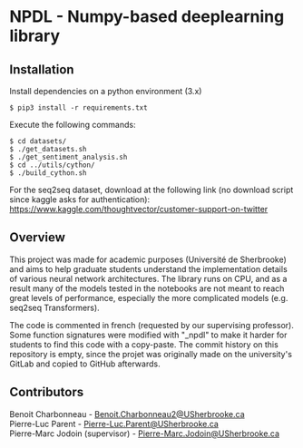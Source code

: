 # NPDL - Numpy-based deeplearning library
## Installation
Install dependencies on a python environment (3.x)
```
$ pip3 install -r requirements.txt
```
Execute the following commands:
```
$ cd datasets/
$ ./get_datasets.sh
$ ./get_sentiment_analysis.sh
$ cd ../utils/cython/
$ ./build_cython.sh
```
For the seq2seq dataset, download at the following link (no download script since kaggle asks for authentication):  
https://www.kaggle.com/thoughtvector/customer-support-on-twitter

## Overview
This project was made for academic purposes (Université de Sherbrooke) and aims to help graduate students understand the implementation details of various neural network architectures. The library runs on CPU, and as a result many of the models tested in the notebooks are not meant to reach great levels of performance, especially the more complicated models (e.g. seq2seq Transformers).

The code is commented in french (requested by our supervising professor). Some function signatures were modified with "_npdl" to make it harder for students to find this code with a copy-paste. The commit history on this repository is empty, since the projet was originally made on the university's GitLab and copied to GitHub afterwards.

## Contributors 
Benoit Charbonneau - Benoit.Charbonneau2@USherbrooke.ca  
Pierre-Luc Parent - Pierre-Luc.Parent@USherbrooke.ca  
Pierre-Marc Jodoin (supervisor) - Pierre-Marc.Jodoin@USherbrooke.ca  
